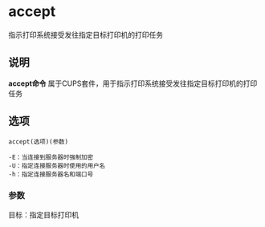 accept
===

指示打印系统接受发往指定目标打印机的打印任务

## 说明

**accept命令** 属于CUPS套件，用于指示打印系统接受发往指定目标打印机的打印任务

## 选项

```
accept(选项)(参数)
```

  

```
-E：当连接到服务器时强制加密
-U：指定连接服务器时使用的用户名
-h：指定连接服务器名和端口号
```

### 参数  

目标：指定目标打印机


